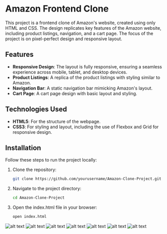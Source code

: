 # Amazon Frontend Clone

This project is a frontend clone of Amazon's website, created using only HTML and CSS. The design replicates key features of the Amazon website, including product listings, navigation, and a cart page. The focus of the project is on pixel-perfect design and responsive layout.

## Features

- **Responsive Design**: The layout is fully responsive, ensuring a seamless experience across mobile, tablet, and desktop devices.
- **Product Listings**: A replica of the product listings with styling similar to Amazon.
- **Navigation Bar**: A static navigation bar mimicking Amazon's layout.
- **Cart Page**: A cart page design with basic layout and styling.

## Technologies Used

- **HTML5**: For the structure of the webpage.
- **CSS3**: For styling and layout, including the use of Flexbox and Grid for responsive design.

## Installation

Follow these steps to run the project locally:

1. Clone the repository:
   ```bash
   git clone https://github.com/yourusername/Amazon-Clone-Project.git

2. Navigate to the project directory:
   ```bash
   cd Amazon-Clone-Project

3. Open the index.html file in your browser:
   ```bash
   open index.html


![alt text](Screenshot%202024-10-05%20at%204.29.34 PM.png)
![alt text](Screenshot%202024-10-05%20at%204.29.43 PM.png)
![alt text](Screenshot%202024-10-05%20at%204.29.51 PM.png)
![alt text](Screenshot%202024-10-05%20at%204.30.03 PM.png)
![alt text](Screenshot%202024-10-05%20at%204.30.18 PM.png)
![alt text](Screenshot%202024-10-05%20at%204.30.31 PM.png)
![alt text](Screenshot%202024-10-05%20at%204.30.47 PM.png)

